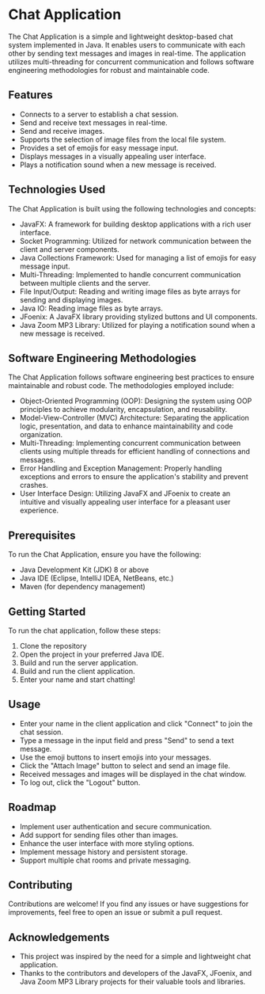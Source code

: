 # Chat Application

The Chat Application is a simple and lightweight desktop-based chat system implemented in Java. It enables users to communicate with each other by sending text messages and images in real-time. The application utilizes multi-threading for concurrent communication and follows software engineering methodologies for robust and maintainable code.

## Features

- Connects to a server to establish a chat session.
- Send and receive text messages in real-time.
- Send and receive images.
- Supports the selection of image files from the local file system.
- Provides a set of emojis for easy message input.
- Displays messages in a visually appealing user interface.
- Plays a notification sound when a new message is received.

## Technologies Used

The Chat Application is built using the following technologies and concepts:

- JavaFX: A framework for building desktop applications with a rich user interface.
- Socket Programming: Utilized for network communication between the client and server components.
- Java Collections Framework: Used for managing a list of emojis for easy message input.
- Multi-Threading: Implemented to handle concurrent communication between multiple clients and the server.
- File Input/Output: Reading and writing image files as byte arrays for sending and displaying images.
- Java IO: Reading image files as byte arrays.
- JFoenix: A JavaFX library providing stylized buttons and UI components.
- Java Zoom MP3 Library: Utilized for playing a notification sound when a new message is received.

## Software Engineering Methodologies

The Chat Application follows software engineering best practices to ensure maintainable and robust code. The methodologies employed include:

- Object-Oriented Programming (OOP): Designing the system using OOP principles to achieve modularity, encapsulation, and reusability.
- Model-View-Controller (MVC) Architecture: Separating the application logic, presentation, and data to enhance maintainability and code organization.
- Multi-Threading: Implementing concurrent communication between clients using multiple threads for efficient handling of connections and messages.
- Error Handling and Exception Management: Properly handling exceptions and errors to ensure the application's stability and prevent crashes.
- User Interface Design: Utilizing JavaFX and JFoenix to create an intuitive and visually appealing user interface for a pleasant user experience.

## Prerequisites

To run the Chat Application, ensure you have the following:

- Java Development Kit (JDK) 8 or above
- Java IDE (Eclipse, IntelliJ IDEA, NetBeans, etc.)
- Maven (for dependency management)

## Getting Started

To run the chat application, follow these steps:

1. Clone the repository
2. Open the project in your preferred Java IDE.
3. Build and run the server application.
4. Build and run the client application.
5. Enter your name and start chatting!

## Usage

- Enter your name in the client application and click "Connect" to join the chat session.
- Type a message in the input field and press "Send" to send a text message.
- Use the emoji buttons to insert emojis into your messages.
- Click the "Attach Image" button to select and send an image file.
- Received messages and images will be displayed in the chat window.
- To log out, click the "Logout" button.


## Roadmap

- Implement user authentication and secure communication.
- Add support for sending files other than images.
- Enhance the user interface with more styling options.
- Implement message history and persistent storage.
- Support multiple chat rooms and private messaging.

## Contributing

Contributions are welcome! If you find any issues or have suggestions for improvements, feel free to open an issue or submit a pull request.

## Acknowledgements

- This project was inspired by the need for a simple and lightweight chat application.
- Thanks to the contributors and developers of the JavaFX, JFoenix, and Java Zoom MP3 Library projects for their valuable tools and libraries.
